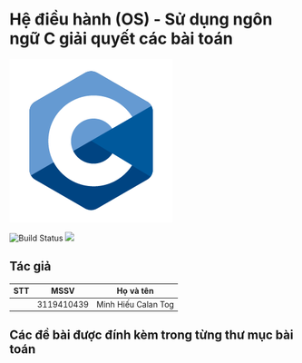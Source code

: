 # Hệ điều hành (OS) - Sử dụng ngôn ngữ C giải quyết các bài toán

![](<https://raw.githubusercontent.com/github/explore/f3e22f0dca2be955676bc70d6214b95b13354ee8/topics/c/c.png>)

![Build Status](https://travis-ci.org/joemccann/dillinger.svg?branch=master) ![](https://img.shields.io/github/tag/pandao/editor.md.svg)

## Tác giả

| STT |    MSSV    | Họ và tên             |
| :-: | :--------: | --------------------- |
|    | 3119410439 | Minh Hiếu Calan Tog   |

## Các đề bài được đính kèm trong từng thư mục bài toán
